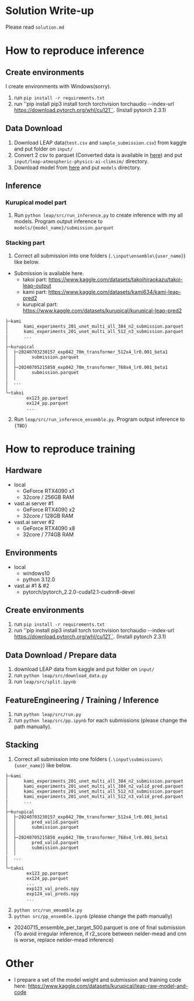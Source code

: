 
# Solution Write-up
Please read ``solution.md``

# How to reproduce inference
## Create environments
I create environments with Windows(sorry).

1. run ``pip install -r requirements.txt``
2. run ''pip install pip3 install torch torchvision torchaudio --index-url https://download.pytorch.org/whl/cu121``. (Install pytorch 2.3.1)

## Data Download
1. Download LEAP data(``test.csv`` and ``sample_submission.csv``) from kaggle and put folder on ``input/``
2. Convert 2 csv to parquet (Converted data is available in [here](https://www.kaggle.com/datasets/kurupical/leap-inference)) and put ``input/leap-atmospheric-physics-ai-climsim/`` directory.
3. Download model from [here](https://www.kaggle.com/datasets/kurupical/leap-raw-model-and-code) and put ``models`` directory.

## Inference
### Kurupical model part
1. Run ``python leap/src/run_inference.py`` to create inference with my all models. Program output inference to ``models/{model_name}/submission.parquet``

### Stacking part
1. Correct all submission into one folders (``.\input\ensemble\{user_name}``) like below.

- Submission is avaliable here.
  - takoi part: https://www.kaggle.com/datasets/takoihiraokazu/takoi-leap-output
  - kami part: https://www.kaggle.com/datasets/kami634/kami-leap-pred2
  - kurupical part: https://www.kaggle.com/datasets/kurupical/kurupical-leap-pred2

```
├─kami
│      kami_experiments_201_unet_multi_all_384_n2_submission.parquet
│      kami_experiments_201_unet_multi_all_512_n3_submission.parquet
|      ...
│      
├─kurupical
│  ├─20240703230157_exp042_70m_transformer_512x4_lr0.001_beta1
│  │      submission.parquet
│  │      
│  ├─20240705215850_exp042_70m_transformer_768x4_lr0.001_beta1
│  │      submission.parquet
│  │      
|  ...
│          
└─takoi
        ex123_pp.parquet
        ex124_pp.parquet
        ...
```

2. Run ``leap/src/run_inference_ensemble.py``. Program output inference to ``{TBD}``



# How to reproduce training
## Hardware
- local
  - GeForce RTX4090 x1
  - 32core / 256GB RAM
- vast.ai server #1
  - GeForce RTX4090 x2
  - 32core / 128GB RAM
- vast.ai server #2
  - GeForce RTX4090 x8
  - 32core / 774GB RAM

## Environments
- local
  - windows10
  - python 3.12.0
- vast.ai #1 & #2
  - pytorch/pytorch_2.2.0-cuda12.1-cudnn8-devel

## Create environments
1. run ``pip install -r requirements.txt``
2. run ''pip install pip3 install torch torchvision torchaudio --index-url https://download.pytorch.org/whl/cu121``. (Install pytorch 2.3.1)

## Data Download / Prepare data
1. download LEAP data from kaggle and put folder on ``input/``
2. run ``python leap/src/download_data.py``
3. run ``leap/src/split.ipynb``

## FeatureEngineering / Training / Inference
1. run ``python leap/src/run.py``
2. run ``python leap/src/pp.ipynb`` for each submissions (please change the path manually).

## Stacking
1. Correct all submission into one folders (``.\input\submissions\{user_name}``) like below.
```
├─kami
│      kami_experiments_201_unet_multi_all_384_n2_submission.parquet
│      kami_experiments_201_unet_multi_all_384_n2_valid_pred.parquet
│      kami_experiments_201_unet_multi_all_512_n3_submission.parquet
│      kami_experiments_201_unet_multi_all_512_n3_valid_pred.parquet
|      ...
│      
├─kurupical
│  ├─20240703230157_exp042_70m_transformer_512x4_lr0.001_beta1
│  │      pred_valid.parquet
│  │      submission.parquet
│  │      
│  ├─20240705215850_exp042_70m_transformer_768x4_lr0.001_beta1
│  │      pred_valid.parquet
│  │      submission.parquet
│  │      
|  ...
│          
└─takoi
        ex123_pp.parquet
        ex124_pp.parquet
        ...
        exp123_val_preds.npy
        exp124_val_preds.npy
        ...

```

2. ``python src/run_emsemble.py``
3. ``python src/pp_ensemble.ipynb`` (please change the path manually)
  - 20240715_ensemble_per_target_500.parquet is one of final submission (To avoid irregular inference, if r2_score between nelder-mead and cnn is worse, replace nelder-mead inference)


# Other
- I prepare a set of the model weight and submission and training code here: https://www.kaggle.com/datasets/kurupical/leap-raw-model-and-code
